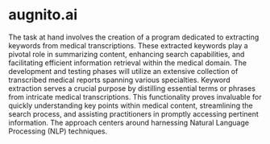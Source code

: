 # augnito.ai
The task at hand involves the creation of a program dedicated to extracting keywords from
medical transcriptions. These extracted keywords play a pivotal role in summarizing content,
enhancing search capabilities, and facilitating efficient information retrieval within the medical
domain. The development and testing phases will utilize an extensive collection of transcribed
medical reports spanning various specialties.
Keyword extraction serves a crucial purpose by distilling essential terms or phrases from
intricate medical transcriptions. This functionality proves invaluable for quickly understanding
key points within medical content, streamlining the search process, and assisting practitioners in
promptly accessing pertinent information. The approach centers around harnessing Natural
Language Processing (NLP) techniques.
